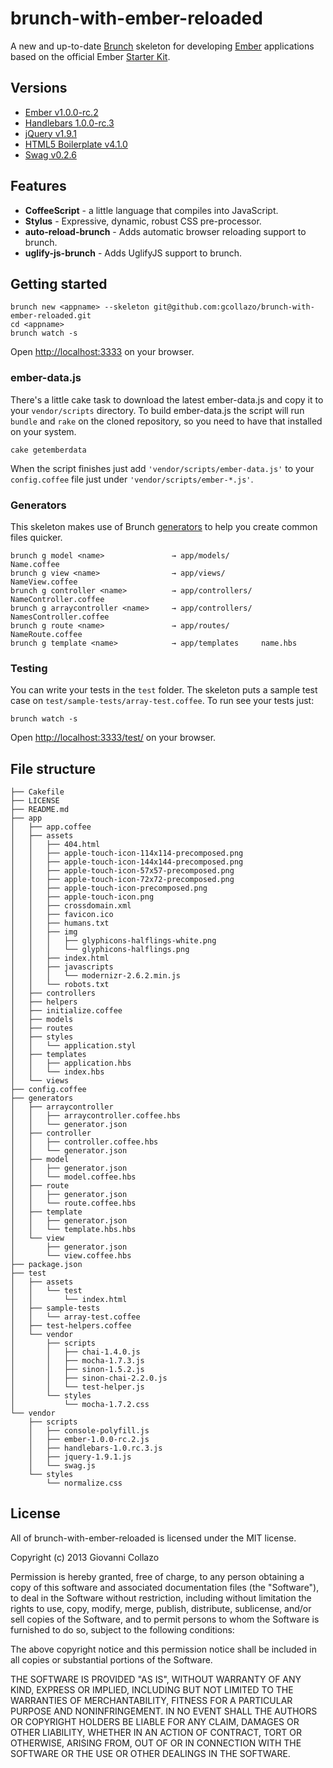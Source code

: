 # brunch-with-ember-reloaded
A new and up-to-date [Brunch](http://brunch.io) skeleton for developing [Ember](http://emberjs.com) applications based on the official Ember [Starter Kit](https://github.com/emberjs/starter-kit/archive/master.zip).

## Versions
- [Ember v1.0.0-rc.2](http://emberjs.com)
- [Handlebars 1.0.0-rc.3](http://handlebarsjs.com)
- [jQuery v1.9.1](http://jquery.com)
- [HTML5 Boilerplate v4.1.0](http://html5boilerplate.com)
- [Swag v0.2.6](https://github.com/elving/swag)

## Features
- **CoffeeScript** - a little language that compiles into JavaScript.
- **Stylus** - Expressive, dynamic, robust CSS pre-processor.
- **auto-reload-brunch** - Adds automatic browser reloading support to brunch.
- **uglify-js-brunch** - Adds UglifyJS support to brunch.

## Getting started

```
brunch new <appname> --skeleton git@github.com:gcollazo/brunch-with-ember-reloaded.git
cd <appname>
brunch watch -s
```
Open [http://localhost:3333](http://localhost:3333) on your browser.

### ember-data.js
There's a little cake task to download the latest ember-data.js and copy it to your `vendor/scripts` directory. To build ember-data.js the script will run `bundle` and `rake` on the cloned repository, so you need to have that installed on your system.

```
cake getemberdata
```
When the script finishes just add `'vendor/scripts/ember-data.js'` to your `config.coffee` file just under `'vendor/scripts/ember-*.js'`.

### Generators
This skeleton makes use of Brunch [generators](https://github.com/brunch/brunch/blob/master/docs/commands.md#brunch-generate) to help you create common files quicker.

```
brunch g model <name> 				→ app/models/			Name.coffee
brunch g view <name>				→ app/views/			NameView.coffee
brunch g controller <name> 			→ app/controllers/	NameController.coffee
brunch g arraycontroller <name>		→ app/controllers/	NamesController.coffee
brunch g route <name> 				→ app/routes/			NameRoute.coffee
brunch g template <name> 			→ app/templates		name.hbs
```

### Testing
You can write your tests in the `test` folder. The skeleton puts a sample test case on `test/sample-tests/array-test.coffee`. To run see your tests just:

```
brunch watch -s
```

Open [http://localhost:3333/test/](http://localhost:3333/test/) on your browser.

## File structure
```
├── Cakefile
├── LICENSE
├── README.md
├── app
│   ├── app.coffee
│   ├── assets
│   │   ├── 404.html
│   │   ├── apple-touch-icon-114x114-precomposed.png
│   │   ├── apple-touch-icon-144x144-precomposed.png
│   │   ├── apple-touch-icon-57x57-precomposed.png
│   │   ├── apple-touch-icon-72x72-precomposed.png
│   │   ├── apple-touch-icon-precomposed.png
│   │   ├── apple-touch-icon.png
│   │   ├── crossdomain.xml
│   │   ├── favicon.ico
│   │   ├── humans.txt
│   │   ├── img
│   │   │   ├── glyphicons-halflings-white.png
│   │   │   └── glyphicons-halflings.png
│   │   ├── index.html
│   │   ├── javascripts
│   │   │   └── modernizr-2.6.2.min.js
│   │   └── robots.txt
│   ├── controllers
│   ├── helpers
│   ├── initialize.coffee
│   ├── models
│   ├── routes
│   ├── styles
│   │   └── application.styl
│   ├── templates
│   │   ├── application.hbs
│   │   └── index.hbs
│   └── views
├── config.coffee
├── generators
│   ├── arraycontroller
│   │   ├── arraycontroller.coffee.hbs
│   │   └── generator.json
│   ├── controller
│   │   ├── controller.coffee.hbs
│   │   └── generator.json
│   ├── model
│   │   ├── generator.json
│   │   └── model.coffee.hbs
│   ├── route
│   │   ├── generator.json
│   │   └── route.coffee.hbs
│   ├── template
│   │   ├── generator.json
│   │   └── template.hbs.hbs
│   └── view
│       ├── generator.json
│       └── view.coffee.hbs
├── package.json
├── test
│   ├── assets
│   │   └── test
│   │       └── index.html
│   ├── sample-tests
│   │   └── array-test.coffee
│   ├── test-helpers.coffee
│   └── vendor
│       ├── scripts
│       │   ├── chai-1.4.0.js
│       │   ├── mocha-1.7.3.js
│       │   ├── sinon-1.5.2.js
│       │   ├── sinon-chai-2.2.0.js
│       │   └── test-helper.js
│       └── styles
│           └── mocha-1.7.2.css
└── vendor
    ├── scripts
    │   ├── console-polyfill.js
    │   ├── ember-1.0.0-rc.2.js
    │   ├── handlebars-1.0.rc.3.js
    │   ├── jquery-1.9.1.js
    │   └── swag.js
    └── styles
        └── normalize.css
```

## License
All of brunch-with-ember-reloaded is licensed under the MIT license.

Copyright (c) 2013 Giovanni Collazo

Permission is hereby granted, free of charge, to any person obtaining a copy of this software and associated documentation files (the "Software"), to deal in the Software without restriction, including without limitation the rights to use, copy, modify, merge, publish, distribute, sublicense, and/or sell copies of the Software, and to permit persons to whom the Software is furnished to do so, subject to the following conditions:

The above copyright notice and this permission notice shall be included in all copies or substantial portions of the Software.

THE SOFTWARE IS PROVIDED "AS IS", WITHOUT WARRANTY OF ANY KIND, EXPRESS OR IMPLIED, INCLUDING BUT NOT LIMITED TO THE WARRANTIES OF MERCHANTABILITY, FITNESS FOR A PARTICULAR PURPOSE AND NONINFRINGEMENT. IN NO EVENT SHALL THE AUTHORS OR COPYRIGHT HOLDERS BE LIABLE FOR ANY CLAIM, DAMAGES OR OTHER LIABILITY, WHETHER IN AN ACTION OF CONTRACT, TORT OR OTHERWISE, ARISING FROM, OUT OF OR IN CONNECTION WITH THE SOFTWARE OR THE USE OR OTHER DEALINGS IN THE SOFTWARE.
